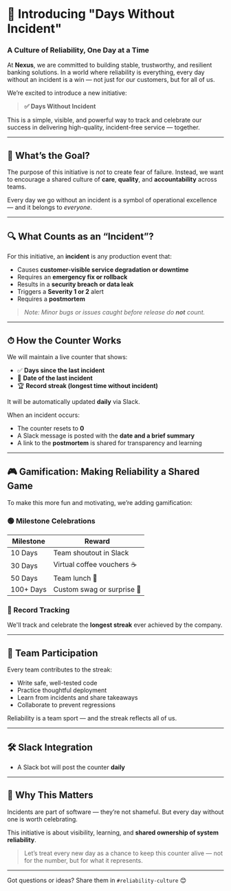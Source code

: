 # 🧭 Introducing "Days Without Incident"  
### A Culture of Reliability, One Day at a Time

At **Nexus**, we are committed to building stable, trustworthy, and resilient banking solutions. In a world where reliability is everything, every day without an incident is a win — not just for our customers, but for all of us.

We’re excited to introduce a new initiative:

> **✅ Days Without Incident**

This is a simple, visible, and powerful way to track and celebrate our success in delivering high-quality, incident-free service — together.

---

## 🎯 What’s the Goal?

The purpose of this initiative is *not* to create fear of failure. Instead, we want to encourage a shared culture of **care**, **quality**, and **accountability** across teams.

Every day we go without an incident is a symbol of operational excellence — and it belongs to *everyone*.

---

## 🔍 What Counts as an “Incident”?

For this initiative, an **incident** is any production event that:

- Causes **customer-visible service degradation or downtime**
- Requires an **emergency fix or rollback**
- Results in a **security breach or data leak**
- Triggers a **Severity 1 or 2** alert
- Requires a **postmortem**

> _Note: Minor bugs or issues caught before release do **not** count._

---

## ⏱ How the Counter Works

We will maintain a live counter that shows:

- ✅ **Days since the last incident**
- 📅 **Date of the last incident**
- 🏆 **Record streak (longest time without incident)**

It will be automatically updated **daily** via Slack.

When an incident occurs:

- The counter resets to **0**
- A Slack message is posted with the **date and a brief summary**
- A link to the **postmortem** is shared for transparency and learning

---

## 🎮 Gamification: Making Reliability a Shared Game

To make this more fun and motivating, we’re adding gamification:

### 🟢 Milestone Celebrations

| Milestone | Reward |
|----------|--------|
| 10 Days  | Team shoutout in Slack |
| 30 Days  | Virtual coffee vouchers ☕ |
| 50 Days  | Team lunch 🎉 |
| 100+ Days | Custom swag or surprise 🎁 |

### 🥇 Record Tracking
We'll track and celebrate the **longest streak** ever achieved by the company.

---

## 👥 Team Participation

Every team contributes to the streak:
- Write safe, well-tested code
- Practice thoughtful deployment
- Learn from incidents and share takeaways
- Collaborate to prevent regressions

Reliability is a team sport — and the streak reflects all of us.

---

## 🛠 Slack Integration

- A Slack bot will post the counter **daily**

---

## 🤝 Why This Matters

Incidents are part of software — they’re not shameful. But every day without one is worth celebrating.

This initiative is about visibility, learning, and **shared ownership of system reliability**.

> Let’s treat every new day as a chance to keep this counter alive — not for the number, but for what it represents.

---

Got questions or ideas? Share them in `#reliability-culture` 😊
